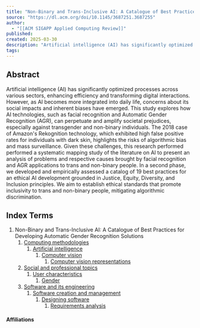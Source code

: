 ```yaml
---
title: "Non-Binary and Trans-Inclusive AI: A Catalogue of Best Practices for Developing Automatic Gender Recognition Solutions"
source: "https://dl.acm.org/doi/10.1145/3687251.3687255"
author:
  - "[[ACM SIGAPP Applied Computing Review]]"
published:
created: 2025-03-30
description: "Artificial intelligence (AI) has significantly optimized processes across various sectors, enhancing efficiency and transforming digital interactions. However, as AI becomes more integrated into da..."
tags:
---
```

## Abstract

Artificial intelligence (AI) has significantly optimized processes across various sectors, enhancing efficiency and transforming digital interactions. However, as AI becomes more integrated into daily life, concerns about its social impacts and inherent biases have emerged. This study explores how AI technologies, such as facial recognition and Automatic Gender Recognition (AGR), can perpetuate and amplify societal prejudices, especially against transgender and non-binary individuals. The 2018 case of Amazon's Rekognition technology, which exhibited high false positive rates for individuals with dark skin, highlights the risks of algorithmic bias and mass surveillance. Given these challenges, this research performed performed a systematic mapping study of the literature on AI to present an analysis of problems and respective causes brought by facial recognition and AGR applications to trans and non-binary people. In a second phase, we developed and empirically assessed a catalog of 19 best practices for an ethical AI development grounded in Justice, Equity, Diversity, and Inclusion principles. We aim to establish ethical standards that promote inclusivity to trans and non-binary people, mitigating algorithmic discrimination.

## Index Terms

1. Non-Binary and Trans-Inclusive AI: A Catalogue of Best Practices for Developing Automatic Gender Recognition Solutions
	1. [Computing methodologies](https://dl.acm.org/topic/ccs2012/10010147?SeriesKey=sigapp&expand=all)
		1. [Artificial intelligence](https://dl.acm.org/topic/ccs2012/10010147.10010178?SeriesKey=sigapp&expand=all)
			1. [Computer vision](https://dl.acm.org/topic/ccs2012/10010147.10010178.10010224?SeriesKey=sigapp&expand=all)
				1. [Computer vision representations](https://dl.acm.org/topic/ccs2012/10010147.10010178.10010224.10010240?SeriesKey=sigapp&expand=all)
	2. [Social and professional topics](https://dl.acm.org/topic/ccs2012/10003456?SeriesKey=sigapp&expand=all)
		1. [User characteristics](https://dl.acm.org/topic/ccs2012/10003456.10010927?SeriesKey=sigapp&expand=all)
			1. [Gender](https://dl.acm.org/topic/ccs2012/10003456.10010927.10003613?SeriesKey=sigapp&expand=all)
	3. [Software and its engineering](https://dl.acm.org/topic/ccs2012/10011007?SeriesKey=sigapp&expand=all)
		1. [Software creation and management](https://dl.acm.org/topic/ccs2012/10011007.10011074?SeriesKey=sigapp&expand=all)
			1. [Designing software](https://dl.acm.org/topic/ccs2012/10011007.10011074.10011075?SeriesKey=sigapp&expand=all)
				1. [Requirements analysis](https://dl.acm.org/topic/ccs2012/10011007.10011074.10011075.10011076?SeriesKey=sigapp&expand=all)

#### Affiliations

[^1]: McKane Andrus and Sarah Villeneuve. 2022. Demographic-Reliant Algorithmic Fairness: Characterizing the Risks of Demographic Data Collection in the Pursuit of Fairness. In *2022 ACM Conference on Fairness, Accountability, and Transparency.*

[^2]: Francesco Del Buono, Guglielmo Faggioli, Matteo Paganelli, Andrea Baraldi, Francesco Guerra, and Nicola Ferro. 2023. A Framework to Evaluate the Quality of Integrated Datasets. *ACM SIGAPP Applied Computing Review* 22, 4 (2023), 5--23.

[^3]: Judith Butler. 1986. Sex and gender in Simone de Beauvoir's Second Sex. *Yale French Studies* 72 (1986), 35--49.

[^4]: Judith Butler. 1988. Performative Acts and Gender Constitution: An Essay in Phenomenology and Feminist Theory. *Theatre Journal* 40, 4 (1988), 519--531.

[^5]: Tsz Hin Martin Cheung, Erik Noyes, and Leonidas Deligiannidis. 2021. Face of the Team-Diversity, Equity, and Inclusion. In *2021 International Conference on Computational Science and Computational Intelligence (CSCI).* IEEE, 146--151.

[^6]: McKinsey Company. 2023. Diversity Matters Even More: The Case for Holistic Impact.

[^7]: Ramon Costa and George Valença. 2023. *Discriminação Automatizada: uma Análise dos Impactos Negativos de Tecnologias de Reconhecimento Facial para Pessoas Trans.*

[^8]: Sasha Costanza-Chock. 2020. *Design justice: Community-led practices to build the worlds we need.* The MIT Press.

[^9]: Daniela S Cruzes and Tore Dyba. 2011. Recommended steps for thematic synthesis in software engineering. In *2011 international symposium on empirical software engineering and measurement.* IEEE, 275--284.

[^10]: Paula Guedes Fernandes Da Silva. 2022. É menino! É menina! Os riscos das tecnologias de análise facial para as identidades de gênero trans e não-binárias. *Revista Direito, Estado e Sociedade* 60 (2022), 217--238.

[^11]: John-Stewart Gordon. 2021. *Ethics of Artificial Intelligence.* ResearchGate.

[^12]: Foad Hamidi, Morgan Klaus Scheuerman, and Stacy M Branham. 2018. Gender recognition or gender reductionism? The social implications of embedded gender recognition systems. In *Proceedings of the 2018 chi conference on human factors in computing systems.* ACM, 1--13.

[^13]: Raquell Holmes, Roscoe Giles, and Dorian Arnold. 2023. Diversity, Equity, and Inclusion for Computer and Information Science and Engineering Conferences: How Change Happens and Four Things You Can Do Now. *Computing in Science & Engineering* 25, 1 (2023), 57--60.

[^14]: R. B. Jora, K. K. Sodhi, P. Mittal, and P. Saxena. 2022. Role of Artificial Intelligence (AI) In meeting Diversity, Equality and Inclusion (DEI) Goals. In *2022 8th International Conference on Advanced Computing and Communication Systems (ICACCS).* 1687--1690.

[^15]: Os Keyes. 2018. The Misgendering Machines: Trans/HCI Implications of Automatic Gender Recognition. *Proceedings of the ACM on Human-Computer Interaction* 2 (2018), 1--22.

[^16]: Maria Lencastre, Daniel Silva, João Henrique C Pimentel, and Jaelson Brelaz Castro. 2024. PRIUS: Applying Gamification to User Stories Prioritization. *ACM SIGAPP Applied Computing Review* 23, 4 (2024), 27--44.

[^17]: Caitlin Lustig Jed R. Brubaker Morgan Klaus Scheuerman, Kandrea Wade. 2020. How We've Taught Algorithms to See Identity: Constructing Race and Gender in Image Databases for Facial Analysis. *Proceedings of the ACM on Human-Computer Interaction* 4 (2020), 1--35.

[^18]: Jed R. Brubaker Morgan Klaus Scheuerman, Jacob M. Paul. 2019. How Computers See Gender: An Evaluation of Gender Classification in Commercial Facial Analysis Services. *Proceedings of the ACM on Human-Computer Interaction* 3 (2019), 1--33.

[^19]: C. Nutall. 2005. *MBT Teaching Reading Skills.* Macmillan ELT, Oxford.

[^20]: C. O'neil. 2016. *Weapons of Math Destruction: How Big Data Increases Inequality and Threatens Democracy.* Crown Publishing Group, New York.

[^21]: Kai Petersen, Robert Feldt, Shahid Mujtaba, and Michael Mattsson. 2008. Systematic mapping studies in software engineering. In *12th International Conference on Evaluation and Assessment in Software Engineering (EASE) 12.* 1--10.

[^22]: Hina Saeeda, Muhammad Ovais Ahmad, and Tomas Gustavsson. 2023. Identifying and Categorizing Challenges in Large-Scale Agile Software Development Projects: Insights from Two Swedish Companies. *ACM SIGAPP Applied Computing Review* 23, 2 (2023), 23--43.

[^23]: Jacob Snow. 2018. Amazon's Face Recognition Falsely Matched 28 Members of Congress With Mugshots. (2018). https://www.aclu.org/blog/privacy-technology/surveillance-technologies/amazons-face-recognition-falsely-matched-28 Retrieved August 24, 2017.

[^24]: Krzysztof Wach, Cong Doanh Duong, Joanna Ejdys, Rūta Kazlauskaitė, Pawel Korzynski, Grzegorz Mazurek, Joanna Paliszkiewicz, and Ewa Ziemba. 2023. The dark side of generative artificial intelligence: A critical analysis of controversies and risks of ChatGPT. *Entrepreneurial Business and Economics Review* 11, 2 (2023), 7--24.

[^25]: Katherine Wyers. 2022. Leaving No-One Behind? A Research Agenda for Queer Issues in ICT4D. In *ICT4D 2022: Freedom and Social Inclusion in a Connected World.* Catholic Relief Services, 533--552.

[^26]: Didar Zowghi and Muneera Bano. 2024. AI for all: Diversity and Inclusion in AI. *AI and Ethics* (may 2024), 1--4. ABOUT THE AUTHORS: Michel Perilo holds a degree in Computer Science from the Federal Rural University of Pernambuco. He currently works as a software development consultant at Thoughtworks. He has a keen interest in studying topics related to responsible technology and design. George Valença is associate professor and innovation supervisor at the Department of Computing at UFRPE/Brazil. He has served as chief scientist of the Pernambuco Court of Accounts innovation initiative since 2020 via a technical cooperation involving more than 20 researchers. His research investigates the socio-technical challenges brought by Big Techs' platforms and ecosystems. In recent years, he has dedicated special attention to protect the rights of specific social groups in the digital environment, such as children and the LGTBQIAPN+ community. As a postdoctoral fellow, he investigates manipulative design patterns in the postgraduate course in Intelligence Technologies and Digital Design at PUC-SP. Aldenir Telles is a computer science undergraduate student at UFRPE and a final year undergraduate student in system analysis at SENAC college. Currently, they hold a developer internship position at Framework Digital. They possess a keen interest in studying subjects pertaining to inclusion and diversity within the field of Information Technology.
